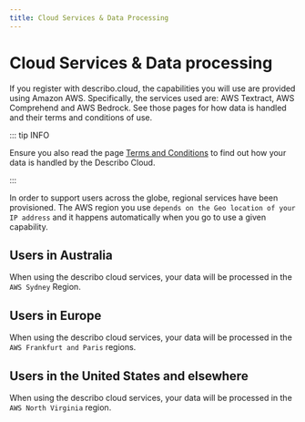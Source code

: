 ```yaml
---
title: Cloud Services & Data Processing
---
```


# Cloud Services & Data processing

If you register with describo.cloud, the capabilities you will use are provided using Amazon AWS.
Specifically, the services used are: <LinkComponent link="https://aws.amazon.com/textract/">AWS
Textract</LinkComponent>, <LinkComponent link="https://aws.amazon.com/comprehend/">AWS
Comprehend</LinkComponent> and <LinkComponent link="https://aws.amazon.com/bedrock/">AWS
Bedrock</LinkComponent>. See those pages for how data is handled and their terms and conditions of
use.

::: tip INFO

Ensure you also read the page [Terms and Conditions](/terms-and-conditions#describo-cloud) to find
out how your data is handled by the Describo Cloud.

:::

In order to support users across the globe, regional services have been provisioned. The AWS region
you use `depends on the Geo location of your IP address` and it happens automatically when you go to
use a given capability.

## Users in Australia

When using the describo cloud services, your data will be processed in the `AWS Sydney` Region.

## Users in Europe

When using the describo cloud services, your data will be processed in the `AWS Frankfurt and Paris`
regions.

## Users in the United States and elsewhere

When using the describo cloud services, your data will be processed in the `AWS North Virginia`
region.
